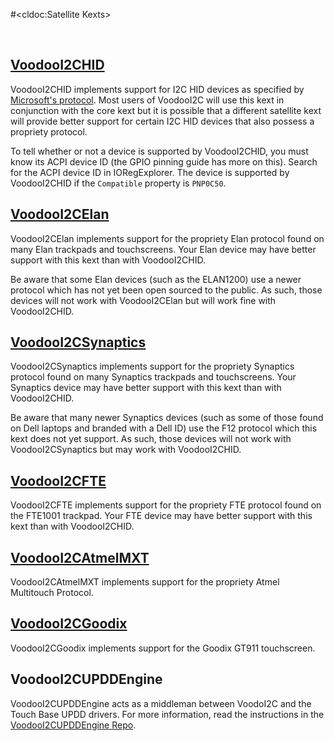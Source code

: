 #<cldoc:Satellite Kexts>

&#8291;

## [VoodooI2CHID](https://github.com/alexandred/VoodooI2CHID)

VoodooI2CHID implements support for I2C HID devices as specified by [Microsoft's protocol](http://download.microsoft.com/download/7/d/d/7dd44bb7-2a7a-4505-ac1c-7227d3d96d5b/hid-over-i2c-protocol-spec-v1-0.docx). Most users of VoodooI2C will use this kext in conjunction with the core kext but it is possible that a different satellite kext will provide better support for certain I2C HID devices that also possess a propriety protocol.

To tell whether or not a device is supported by VoodooI2CHID, you must know its ACPI device ID (the GPIO pinning guide has more on this). Search for the ACPI device ID in IORegExplorer. The device is supported by VoodooI2CHID if the `Compatible` property is `PNP0C50`.

## [VoodooI2CElan](https://github.com/kprinssu/VoodooI2CELan)

VoodooI2CElan implements support for the propriety Elan protocol found on many Elan trackpads and touchscreens. Your Elan device may have better support with this kext than with VoodooI2CHID.

Be aware that some Elan devices (such as the ELAN1200) use a newer protocol which has not yet been open sourced to the public. As such, those devices will not work with VoodooI2CElan but will work fine with VoodooI2CHID.

## [VoodooI2CSynaptics](https://github.com/alexandred/VoodooI2CSynaptics)

VoodooI2CSynaptics implements support for the propriety Synaptics protocol found on many Synaptics trackpads and touchscreens. Your Synaptics device may have better support with this kext than with VoodooI2CHID.

Be aware that many newer Synaptics devices (such as some of those found on Dell laptops and branded with a Dell ID) use the F12 protocol which this kext does not yet support. As such, those devices will not work with VoodooI2CSynaptics but may work with VoodooI2CHID.

## [VoodooI2CFTE](https://github.com/prizraksarvar/VoodooI2CFTE)

VoodooI2CFTE implements support for the propriety FTE protocol found on the FTE1001 trackpad. Your FTE device may have better support with this kext than with VoodooI2CHID.

## [VoodooI2CAtmelMXT](https://github.com/coolstar/VoodooI2CAtmelMXT)

VoodooI2CAtmelMXT implements support for the propriety Atmel Multitouch Protocol.

## [VoodooI2CGoodix](https://github.com/lazd/VoodooI2CGoodix)

VoodooI2CGoodix implements support for the Goodix GT911 touchscreen.

## VoodooI2CUPDDEngine

VoodooI2CUPDDEngine acts as a middleman between VoodoI2C and the Touch Base UPDD drivers. For more information, read the instructions in the [VoodooI2CUPDDEngine Repo](https://github.com/blankmac/VoodooI2CUPDDEngine).

